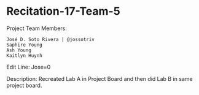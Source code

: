 # Recitation-17-Team-5


Project Team Members:

    José D. Soto Rivera | @jossotriv
    Saphire Young
    Ash Young
    Kaitlyn Huynh

Edit Line: Jose=0

Description: Recreated Lab A in Project Board and then did Lab B in same project board.